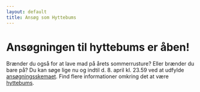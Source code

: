 ```yaml
---
layout: default
title: Ansøg som Hyttebums
---
```

<h1>Ansøgningen til hyttebums er åben!</h1>

<p>Brænder du også for at lave mad på årets sommerrusture? Eller brænder du bare på?
Du kan søge lige nu og indtil d. 8. april kl. 23.59 ved at udfylde <a href="https://docs.google.com/forms/d/1q19dMxsm9HDs8IfbDhoPj1mJXiSDriOt8hCIGaTN8WM/viewform">ansøgningsskemaet</a>. Find flere informationer omkring det at være <a href="https://blivawesome.dk/hyttebums.html">hyttebums</a>.
</p>